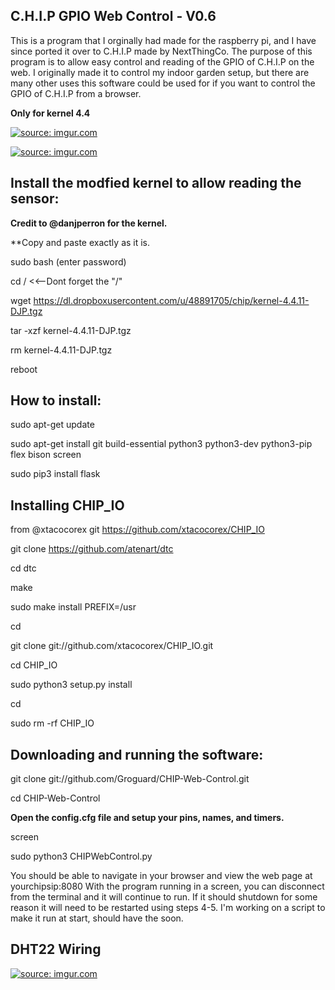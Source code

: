 ## C.H.I.P GPIO Web Control - V0.6
This is a program that I orginally had made for the raspberry pi, and I have since ported it over to C.H.I.P made by NextThingCo.
The purpose of this program is to allow easy control and reading of the GPIO of C.H.I.P on the web. I originally made it to control my indoor garden setup, but there are many other uses this software could be used for if you want to control the GPIO of C.H.I.P from a browser.  

**Only for kernel 4.4**

<a href="http://imgur.com/OBdLqax"><img src="http://i.imgur.com/OBdLqaxl.png" title="source: imgur.com" /></a>

<a href="http://imgur.com/UJYgUO1"><img src="http://i.imgur.com/UJYgUO1h.jpg" title="source: imgur.com" /></a>

## Install the modfied kernel to allow reading the sensor:

**Credit to @danjperron for the kernel.**

**Copy and paste exactly as it is.

sudo bash (enter password)

cd /     <<--Dont forget the "/"

wget https://dl.dropboxusercontent.com/u/48891705/chip/kernel-4.4.11-DJP.tgz

tar -xzf kernel-4.4.11-DJP.tgz

rm kernel-4.4.11-DJP.tgz

reboot

## How to install:

sudo apt-get update

sudo apt-get install git build-essential python3 python3-dev python3-pip flex bison screen

sudo pip3 install flask

## Installing CHIP_IO

from @xtacocorex git https://github.com/xtacocorex/CHIP_IO

git clone https://github.com/atenart/dtc

cd dtc

make

sudo make install PREFIX=/usr

cd

git clone git://github.com/xtacocorex/CHIP_IO.git

cd CHIP_IO

sudo python3 setup.py install

cd

sudo rm -rf CHIP_IO

## Downloading and running the software:

git clone git://github.com/Groguard/CHIP-Web-Control.git

cd CHIP-Web-Control

**Open the config.cfg file and setup your pins, names, and timers.**

screen

sudo python3 CHIPWebControl.py

You should be able to navigate in your browser and view the web page at yourchipsip:8080
With the program running in a screen, you can disconnect from the terminal and it will continue to run. If it should shutdown for some reason it will need to be restarted using steps 4-5. I'm working on a script to make it run at start, should have the soon.

## DHT22 Wiring

<a href="http://imgur.com/RsKuapf"><img src="http://i.imgur.com/RsKuapf.png" title="source: imgur.com" /></a>

